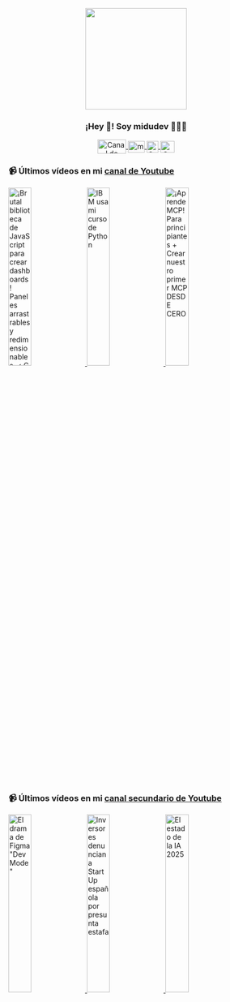 <p align="center" width="300">
   <img align="center" width="200" src="https://user-images.githubusercontent.com/1561955/106762302-fda9de00-6635-11eb-99be-3ef744e60c0e.png" />
   <h3 align="center">¡Hey 👋! Soy midudev 👨🏻‍💻</h3>
</p>

<p align="center">
   <a href="https://twitch.tv/midudev" target="blank">
    <img align="center" src="https://upload.wikimedia.org/wikipedia/commons/c/ce/Twitch_logo_2019.svg" alt="Canal de Twitch de midudev" height="28px" width="56px" />
  </a>
  <span style="width: 8px;"> </span>
   <a href="https://youtube.com/midudev" target="blank">
    <img align="center" src="https://upload.wikimedia.org/wikipedia/commons/0/09/YouTube_full-color_icon_%282017%29.svg" alt="midudev" height="23px" width="33px" />
  </a>
  <span style="width: 8px;"> </span>
  <a href="https://instagram.com/midu.dev" target="blank">
    <img align="center" src="https://upload.wikimedia.org/wikipedia/commons/e/e7/Instagram_logo_2016.svg" alt="Canal de Instagram de midu.dev" height="23px" width="23px" />
  </a>
  <span style="width: 8px;"> </span>
  <a href="https://twitter.com/midudev" target="blank">
    <img align="center" src="https://upload.wikimedia.org/wikipedia/commons/thumb/6/6f/Logo_of_Twitter.svg/2491px-Logo_of_Twitter.svg.png" alt="Canal de Twitter de midudev" height="23px" width="28px" />
  </a>
</p>

### 📹 Últimos vídeos en mi [canal de Youtube](https://youtube.com/midudev?sub_confirmation=1)

<a href='https://youtu.be/7V6ABPYkQ1U' target='_blank'>
  <img width='30%' src='https://img.youtube.com/vi/7V6ABPYkQ1U/mqdefault.jpg' alt='¡Brutal biblioteca de JavaScript para crear dashboards! Paneles arrastrables y redimensionables  ✓ C' />
</a>
<a href='https://youtu.be/W6PY9Rtrg0g' target='_blank'>
  <img width='30%' src='https://img.youtube.com/vi/W6PY9Rtrg0g/mqdefault.jpg' alt='IBM usa mi curso de Python' />
</a>
<a href='https://youtu.be/wnHczxwukYY' target='_blank'>
  <img width='30%' src='https://img.youtube.com/vi/wnHczxwukYY/mqdefault.jpg' alt='¡Aprende MCP! Para principiantes + Crear nuestro primer MCP DESDE CERO' />
</a>

### 📹 Últimos vídeos en mi [canal secundario de Youtube](https://youtube.com/midulive?sub_confirmation=1)

<a href='https://youtu.be/W81jwW5uJGw' target='_blank'>
  <img width='30%' src='https://img.youtube.com/vi/W81jwW5uJGw/mqdefault.jpg' alt='El drama de Figma "Dev Mode"' />
</a>
<a href='https://youtu.be/5fweISWDwvk' target='_blank'>
  <img width='30%' src='https://img.youtube.com/vi/5fweISWDwvk/mqdefault.jpg' alt='Inversores denuncian a StartUp española por presunta estafa' />
</a>
<a href='https://youtu.be/FSelq5VnLro' target='_blank'>
  <img width='30%' src='https://img.youtube.com/vi/FSelq5VnLro/mqdefault.jpg' alt='El estado de la IA 2025' />
</a>